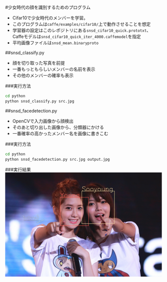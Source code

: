 #少女時代の顔を識別するためのプログラム
* Cifar10で少女時代のメンバーを学習。  
* このプログラムは`caffe/examples/cifar10/`上で動作させることを想定
* 学習器の設定はこのレポジトリにある`snsd_cifar10_quick.prototxt`、Caffeモデルは`snsd_cifar10_quick_iter_4000.caffemodel`を指定
* 平均画像ファイルは`snsd_mean.binaryproto`

##snsd_classify.py
* 顔を切り取った写真を前提
* 一番もっともらしいメンバーの名前を表示
* その他のメンバーの確率も表示

###実行方法
```bash
cd python
python snsd_classify.py src.jpg
```

##snsd_facedetection.py
* OpenCVで入力画像から顔検出
* そのあと切り出した画像から、分類器にかける
* 一番確率の高かったメンバー名を画像に書きこむ

###実行方法
```bash
cd python
python snsd_facedetection.py src.jpg output.jpg
```

###実行結果
![yoona_sooyoung.jpg](python/yoona_sooyoung.jpg)




























